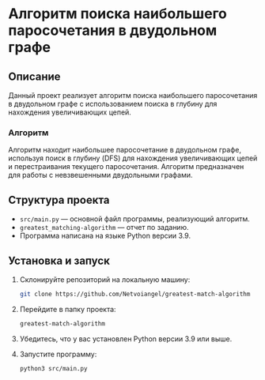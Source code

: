 # Алгоритм поиска наибольшего паросочетания в двудольном графе

## Описание

Данный проект реализует алгоритм поиска наибольшего паросочетания в двудольном графе с использованием поиска в глубину для нахождения увеличивающих цепей.

### Алгоритм

Алгоритм находит наибольшее паросочетание в двудольном графе, используя поиск в глубину (DFS) для нахождения увеличивающих цепей и перестраивания текущего паросочетания. Алгоритм предназначен для работы с невзвешенными двудольными графами.

## Структура проекта

- `src/main.py` — основной файл программы, реализующий алгоритм.
- `greatest_matching-algorithm` — отчет по заданию.
- Программа написана на языке Python версии 3.9.

## Установка и запуск

1. Склонируйте репозиторий на локальную машину:
   ```bash
   git clone https://github.com/Netvoiangel/greatest-match-algorithm
   ```
   
2. Перейдите в папку проекта:
   ```bash
   greatest-match-algorithm
   ```

3. Убедитесь, что у вас установлен Python версии 3.9 или выше.

4. Запустите программу:
   ```bash
   python3 src/main.py
   ```

